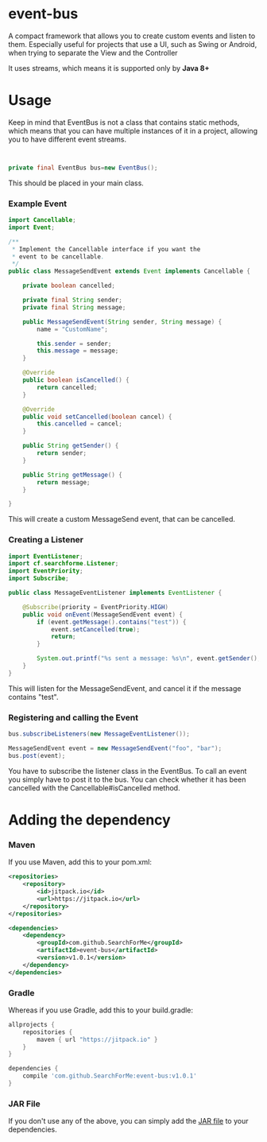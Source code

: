 # event-bus

A compact framework that allows you to create custom events and listen to them.
Especially useful for projects that use a UI, such as Swing or Android, when trying to
separate the View and the Controller

It uses streams, which means it is supported only by **Java 8+**
# Usage

Keep in mind that EventBus is not a class that contains static methods, which means that
you can have multiple instances of it in a project, allowing you to have different event streams.

```java


private final EventBus bus=new EventBus();
```
This should be placed in your main class.

### Example Event

```java
import Cancellable;
import Event;

/**
 * Implement the Cancellable interface if you want the
 * event to be cancellable.
 */
public class MessageSendEvent extends Event implements Cancellable {

    private boolean cancelled;

    private final String sender;
    private final String message;

    public MessageSendEvent(String sender, String message) {
        name = "CustomName";

        this.sender = sender;
        this.message = message;
    }

    @Override
    public boolean isCancelled() {
        return cancelled;
    }

    @Override
    public void setCancelled(boolean cancel) {
        this.cancelled = cancel;
    }

    public String getSender() {
        return sender;
    }

    public String getMessage() {
        return message;
    }

}
```

This will create a custom MessageSend event, that can be cancelled.

### Creating a Listener

```java
import EventListener;
import cf.searchforme.Listener;
import EventPriority;
import Subscribe;

public class MessageEventListener implements EventListener {

    @Subscribe(priority = EventPriority.HIGH)
    public void onEvent(MessageSendEvent event) {
        if (event.getMessage().contains("test")) {
            event.setCancelled(true);
            return;
        }

        System.out.printf("%s sent a message: %s\n", event.getSender(), event.getMessage());
    }
}
```

This will listen for the MessageSendEvent, and cancel it if the message contains "test".

### Registering and calling the Event

```java
bus.subscribeListeners(new MessageEventListener());

MessageSendEvent event = new MessageSendEvent("foo", "bar");
bus.post(event);
```

You have to subscribe the listener class in the EventBus. To call an event you simply have to
post it to the bus. You can check whether it has been cancelled with the Cancellable#isCancelled method.

# Adding the dependency

### Maven
If you use Maven, add this to your pom.xml:
```xml
<repositories>
    <repository>
        <id>jitpack.io</id>
        <url>https://jitpack.io</url>
    </repository>
</repositories>

<dependencies>
    <dependency>
        <groupId>com.github.SearchForMe</groupId>
        <artifactId>event-bus</artifactId>
        <version>v1.0.1</version>
    </dependency>
</dependencies>
```

### Gradle

Whereas if you use Gradle, add this to your build.gradle:
```gradle
allprojects {
    repositories {
        maven { url "https://jitpack.io" }
    }
}

dependencies {
    compile 'com.github.SearchForMe:event-bus:v1.0.1'
}
```

### JAR File

If you don't use any of the above, you can simply add the [JAR file](https://github.com/SearchForMe/event-bus/releases/tag/v1.0) to your dependencies.
